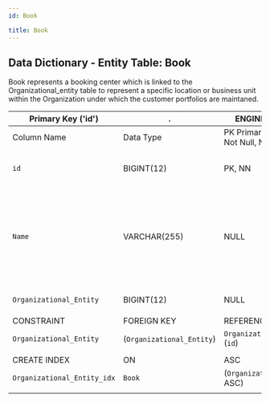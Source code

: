 ```yaml
---
id: Book

title: Book
---
```


## Data Dictionary - Entity Table: Book

Book represents a booking center which is linked to the Organizational_entity table to represent a specific location or business unit within the Organization under which the customer portfolios are maintaned.

| Primary Key ('id')|.|ENGINE = InnoDB|.|.|
|---|---|---|---|---|
| Column Name| Data Type|PK Primary Key, NN-Not Null, Null|Example|Comment|
|| 
|`id`|BIGINT(12)| PK, NN|1|PrimaryKey-ID, Not Null (auto creates)|
|`Name`| VARCHAR(255)| NULL|UK Onshore 1, UK Onshore 2, Switzerland Onshore, UK Offshore 1, US West, US Central|Full name of the Book upto 255 characters|
|`Organizational_Entity`| BIGINT(12)| NULL|1|Organizational entity|
||	  
|CONSTRAINT|FOREIGN KEY|REFERENCES |ON DELETE|ON UPDATE|
|`Organizational_Entity`|(`Organizational_Entity`)|`Organizational_Entitiy` (`id`)| NO ACTION| NO ACTION|
||
|CREATE INDEX|ON|ASC|VISABLE|.|
|`Organizational_Entity_idx`|`Book`| (`Organizational_Entity` ASC)| VISIBLE;|.|
||	  

